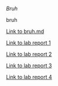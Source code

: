 *Bruh*

bruh

[Link to bruh.md](./bruh.html)

[Link to lab report 1](./lab-report-1-week-2.html)

[Link to lab report 2](./lab-report-2-week-4.html)

[Link to lab report 3](./lab-report-3-week-6.html)

[Link to lab report 4](./lab-report-4-week-8.html)
